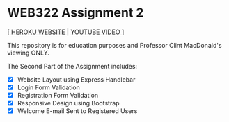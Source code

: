 # WEB322 Assignment 2
[[ HEROKU WEBSITE ](https://firecnc.herokuapp.com/) | [ YOUTUBE VIDEO ](https://firecnc.herokuapp.com/)]

This repository is for education purposes and Professor Clint MacDonald's viewing ONLY.

The Second Part of the Assignment includes: 
- [x] Website Layout using Express Handlebar
- [x] Login Form Validation
- [x] Registration Form Validation
- [x] Responsive Design using Bootstrap
- [x] Welcome E-mail Sent to Registered Users
